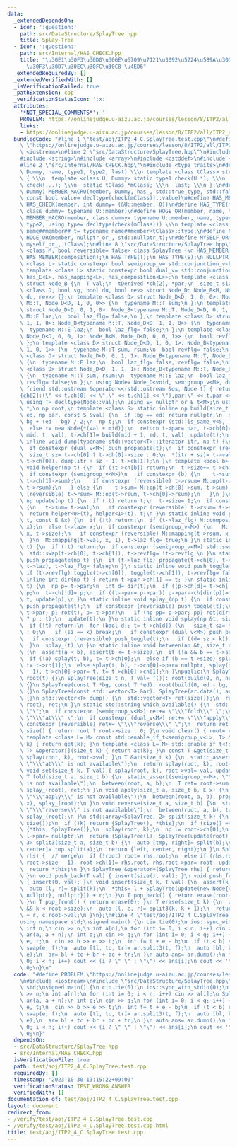 ```yaml
---
data:
  _extendedDependsOn:
  - icon: ':question:'
    path: src/DataStructure/SplayTree.hpp
    title: Splay-Tree
  - icon: ':question:'
    path: src/Internal/HAS_CHECK.hpp
    title: "\u30E1\u30F3\u30D0\u306E\u6709\u7121\u3092\u5224\u5B9A\u3059\u308B\u30C6\
      \u30F3\u30D7\u30EC\u30FC\u30C8 \u4ED6"
  _extendedRequiredBy: []
  _extendedVerifiedWith: []
  _isVerificationFailed: true
  _pathExtension: cpp
  _verificationStatusIcon: ':x:'
  attributes:
    '*NOT_SPECIAL_COMMENTS*': ''
    PROBLEM: https://onlinejudge.u-aizu.ac.jp/courses/lesson/8/ITP2/all/ITP2_4_C
    links:
    - https://onlinejudge.u-aizu.ac.jp/courses/lesson/8/ITP2/all/ITP2_4_C
  bundledCode: "#line 1 \"test/aoj/ITP2_4_C.SplayTree.test.cpp\"\n#define PROBLEM\
    \ \"https://onlinejudge.u-aizu.ac.jp/courses/lesson/8/ITP2/all/ITP2_4_C\"\n#include\
    \ <iostream>\n#line 2 \"src/DataStructure/SplayTree.hpp\"\n#include <vector>\n\
    #include <string>\n#include <array>\n#include <cstddef>\n#include <cassert>\n\
    #line 2 \"src/Internal/HAS_CHECK.hpp\"\n#include <type_traits>\n#define MEMBER_MACRO(member,\
    \ Dummy, name, type1, type2, last) \\\n template <class tClass> struct name##member\
    \ { \\\n  template <class U, Dummy> static type1 check(U *); \\\n  static type2\
    \ check(...); \\\n  static tClass *mClass; \\\n  last; \\\n };\n#define HAS_CHECK(member,\
    \ Dummy) MEMBER_MACRO(member, Dummy, has_, std::true_type, std::false_type, static\
    \ const bool value= decltype(check(mClass))::value)\n#define HAS_MEMBER(member)\
    \ HAS_CHECK(member, int dummy= (&U::member, 0))\n#define HAS_TYPE(member) HAS_CHECK(member,\
    \ class dummy= typename U::member)\n#define HOGE_OR(member, name, type2) \\\n\
    \ MEMBER_MACRO(member, class dummy= typename U::member, name, typename U::member,\
    \ type2, using type= decltype(check(mClass))) \\\n template <class tClass> using\
    \ name##member##_t= typename name##member<tClass>::type;\n#define NULLPTR_OR(member)\
    \ HOGE_OR(member, nullptr_or_, std::nullptr_t);\n#define MYSELF_OR(member) HOGE_OR(member,\
    \ myself_or_, tClass);\n#line 8 \"src/DataStructure/SplayTree.hpp\"\ntemplate\
    \ <class M, bool reversible= false> class SplayTree {\n HAS_MEMBER(op);\n HAS_MEMBER(mapping);\n\
    \ HAS_MEMBER(composition);\n HAS_TYPE(T);\n HAS_TYPE(E);\n NULLPTR_OR(E);\n template\
    \ <class L> static constexpr bool semigroup_v= std::conjunction_v<has_T<L>, has_op<L>>;\n\
    \ template <class L> static constexpr bool dual_v= std::conjunction_v<has_T<L>,\
    \ has_E<L>, has_mapping<L>, has_composition<L>>;\n template <class T, class tDerived>\
    \ struct Node_B {\n  T val;\n  tDerived *ch[2], *par;\n  size_t size;\n };\n template\
    \ <class D, bool sg, bool du, bool rev> struct Node_D: Node_B<M, Node_D<D, sg,\
    \ du, rev>> {};\n template <class D> struct Node_D<D, 1, 0, 0>: Node_B<typename\
    \ M::T, Node_D<D, 1, 0, 0>> {\n  typename M::T sum;\n };\n template <class D>\
    \ struct Node_D<D, 0, 1, 0>: Node_B<typename M::T, Node_D<D, 0, 1, 0>> {\n  typename\
    \ M::E laz;\n  bool laz_flg= false;\n };\n template <class D> struct Node_D<D,\
    \ 1, 1, 0>: Node_B<typename M::T, Node_D<D, 1, 1, 0>> {\n  typename M::T sum;\n\
    \  typename M::E laz;\n  bool laz_flg= false;\n };\n template <class D> struct\
    \ Node_D<D, 0, 0, 1>: Node_B<M, Node_D<D, 0, 0, 1>> {\n  bool revflg= false;\n\
    \ };\n template <class D> struct Node_D<D, 1, 0, 1>: Node_B<typename M::T, Node_D<D,\
    \ 1, 0, 1>> {\n  typename M::T sum, rsum;\n  bool revflg= false;\n };\n template\
    \ <class D> struct Node_D<D, 0, 1, 1>: Node_B<typename M::T, Node_D<D, 0, 1, 1>>\
    \ {\n  typename M::E laz;\n  bool laz_flg= false, revflg= false;\n };\n template\
    \ <class D> struct Node_D<D, 1, 1, 1>: Node_B<typename M::T, Node_D<D, 1, 1, 1>>\
    \ {\n  typename M::T sum, rsum;\n  typename M::E laz;\n  bool laz_flg= false,\
    \ revflg= false;\n };\n using Node= Node_D<void, semigroup_v<M>, dual_v<M>, reversible>;\n\
    \ friend std::ostream &operator<<(std::ostream &os, Node t) { return os << \"\
    {ch[2]:(\" << t.ch[0] << \",\" << t.ch[1] << \"),par:\" << t.par << \"}\"; }\n\
    \ using T= decltype(Node::val);\n using E= nullptr_or_E_t<M>;\n using np= Node\
    \ *;\n np root;\n template <class S> static inline np build(size_t bg, size_t\
    \ ed, np par, const S &val) {\n  if (bg == ed) return nullptr;\n  size_t mid=\
    \ bg + (ed - bg) / 2;\n  np t;\n  if constexpr (std::is_same_v<S, T>) t= new Node{val};\n\
    \  else t= new Node{*(val + mid)};\n  return t->par= par, t->ch[0]= build(bg,\
    \ mid, t, val), t->ch[1]= build(mid + 1, ed, t, val), update(t);\n }\n static\
    \ inline void dump(typename std::vector<T>::iterator itr, np t) {\n  if (!t) return;\n\
    \  if constexpr (dual_v<M>) push_propagate(t);\n  if constexpr (reversible) push_toggle(t);\n\
    \  size_t sz= t->ch[0] ? t->ch[0]->size : 0;\n  *(itr + sz)= t->val, dump(itr,\
    \ t->ch[0]), dump(itr + sz + 1, t->ch[1]);\n }\n template <bool b> static inline\
    \ void helper(np t) {\n  if (!t->ch[b]) return;\n  t->size+= t->ch[b]->size;\n\
    \  if constexpr (semigroup_v<M>)\n   if constexpr (b) {\n    t->sum= M::op(t->sum,\
    \ t->ch[1]->sum);\n    if constexpr (reversible) t->rsum= M::op(t->ch[1]->rsum,\
    \ t->rsum);\n   } else {\n    t->sum= M::op(t->ch[0]->sum, t->sum);\n    if constexpr\
    \ (reversible) t->rsum= M::op(t->rsum, t->ch[0]->rsum);\n   }\n }\n static inline\
    \ np update(np t) {\n  if (!t) return t;\n  t->size= 1;\n  if constexpr (semigroup_v<M>)\
    \ {\n   t->sum= t->val;\n   if constexpr (reversible) t->rsum= t->sum;\n  }\n\
    \  return helper<0>(t), helper<1>(t), t;\n }\n static inline void propagate(np\
    \ t, const E &x) {\n  if (!t) return;\n  if (t->laz_flg) M::composition(t->laz,\
    \ x);\n  else t->laz= x;\n  if constexpr (semigroup_v<M>) {\n   M::mapping(t->sum,\
    \ x, t->size);\n   if constexpr (reversible) M::mapping(t->rsum, x, t->size);\n\
    \  }\n  M::mapping(t->val, x, 1), t->laz_flg= true;\n }\n static inline void toggle(np\
    \ t) {\n  if (!t) return;\n  if constexpr (semigroup_v<M>) std::swap(t->sum, t->rsum);\n\
    \  std::swap(t->ch[0], t->ch[1]), t->revflg= !t->revflg;\n }\n static inline void\
    \ push_propagate(np t) {\n  if (t->laz_flg) propagate(t->ch[0], t->laz), propagate(t->ch[1],\
    \ t->laz), t->laz_flg= false;\n }\n static inline void push_toggle(np t) {\n \
    \ if (t->revflg) toggle(t->ch[0]), toggle(t->ch[1]), t->revflg= false;\n }\n static\
    \ inline int dir(np t) { return t->par->ch[1] == t; }\n static inline void rot(np\
    \ t) {\n  np p= t->par;\n  int d= dir(t);\n  if ((p->ch[d]= t->ch[!d])) p->ch[d]->par=\
    \ p;\n  t->ch[!d]= p;\n  if ((t->par= p->par)) p->par->ch[dir(p)]= t;\n  p->par=\
    \ t, update(p);\n }\n static inline void splay_(np t) {\n  if constexpr (dual_v<M>)\
    \ push_propagate(t);\n  if constexpr (reversible) push_toggle(t);\n  for (np p=\
    \ t->par; p; rot(t), p= t->par)\n   if (np pp= p->par; pp) rot(dir(t) == dir(p)\
    \ ? p : t);\n  update(t);\n }\n static inline void splay(np &t, size_t k) {\n\
    \  if (!t) return;\n  for (bool d;; t= t->ch[d]) {\n   size_t sz= t->ch[0] ? t->ch[0]->size\
    \ : 0;\n   if (sz == k) break;\n   if constexpr (dual_v<M>) push_propagate(t);\n\
    \   if constexpr (reversible) push_toggle(t);\n   if ((d= sz < k)) k-= sz + 1;\n\
    \  }\n  splay_(t);\n }\n static inline void between(np &t, size_t a, size_t b)\
    \ {\n  assert(a < b), assert(b <= t->size);\n  if (!a && b == t->size) return;\n\
    \  if (!a) splay(t, b), t= t->ch[0];\n  else if (b == t->size) splay(t, a - 1),\
    \ t= t->ch[1];\n  else splay(t, b), t->ch[0]->par= nullptr, splay(t->ch[0], a\
    \ - 1), t->ch[0]->par= t, t= t->ch[0]->ch[1];\n }\npublic:\n SplayTree(np t= nullptr):\
    \ root(t) {}\n SplayTree(size_t n, T val= T()): root(build(0, n, nullptr, val))\
    \ {}\n SplayTree(const T *bg, const T *ed): root(build(0, ed - bg, nullptr, bg))\
    \ {}\n SplayTree(const std::vector<T> &ar): SplayTree(ar.data(), ar.data() + ar.size())\
    \ {}\n std::vector<T> dump() {\n  std::vector<T> ret(size());\n  return dump(ret.begin(),\
    \ root), ret;\n }\n static std::string which_available() {\n  std::string ret=\
    \ \"\";\n  if constexpr (semigroup_v<M>) ret+= \"\\\"fold\\\" \";\n  else ret+=\
    \ \"\\\"at\\\" \";\n  if constexpr (dual_v<M>) ret+= \"\\\"apply\\\" \";\n  if\
    \ constexpr (reversible) ret+= \"\\\"reverse\\\" \";\n  return ret;\n }\n size_t\
    \ size() { return root ? root->size : 0; }\n void clear() { root= nullptr; }\n\
    \ template <class L= M> const std::enable_if_t<semigroup_v<L>, T> &operator[](size_t\
    \ k) { return get(k); }\n template <class L= M> std::enable_if_t<!semigroup_v<L>,\
    \ T> &operator[](size_t k) { return at(k); }\n const T &get(size_t k) { return\
    \ splay(root, k), root->val; }\n T &at(size_t k) {\n  static_assert(!semigroup_v<M>,\
    \ \"\\\"at\\\" is not available\");\n  return splay(root, k), root->val;\n }\n\
    \ void set(size_t k, T val) { splay(root, k), root->val= val, update(root); }\n\
    \ T fold(size_t a, size_t b) {\n  static_assert(semigroup_v<M>, \"\\\"fold\\\"\
    \ is not available\");\n  between(root, a, b);\n  T ret= root->sum;\n  return\
    \ splay_(root), ret;\n }\n void apply(size_t a, size_t b, E x) {\n  static_assert(dual_v<M>,\
    \ \"\\\"apply\\\" is not available\");\n  between(root, a, b), propagate(root,\
    \ x), splay_(root);\n }\n void reverse(size_t a, size_t b) {\n  static_assert(reversible,\
    \ \"\\\"reverse\\\" is not available\");\n  between(root, a, b), toggle(root),\
    \ splay_(root);\n }\n std::array<SplayTree, 2> split(size_t k) {\n  assert(k <=\
    \ size());\n  if (!k) return {SplayTree(), *this};\n  if (size() == k) return\
    \ {*this, SplayTree()};\n  splay(root, k);\n  np l= root->ch[0];\n  root->ch[0]=\
    \ l->par= nullptr;\n  return {SplayTree(l), SplayTree(update(root))};\n }\n std::array<SplayTree,\
    \ 3> split3(size_t a, size_t b) {\n  auto [tmp, right]= split(b);\n  auto [left,\
    \ center]= tmp.split(a);\n  return {left, center, right};\n }\n SplayTree &operator+=(SplayTree\
    \ rhs) {  // merge\n  if (!root) root= rhs.root;\n  else if (rhs.root) splay(root,\
    \ root->size - 1), root->ch[1]= rhs.root, rhs.root->par= root, update(root);\n\
    \  return *this;\n }\n SplayTree &operator+(SplayTree rhs) { return *this+= rhs;\
    \ }\n void push_back(T val) { insert(size(), val); }\n void push_front(T val)\
    \ { insert(0, val); }\n void insert(size_t k, T val) {\n  assert(k <= size());\n\
    \  auto [l, r]= split(k);\n  *this= l + SplayTree(update(new Node{val, {nullptr,\
    \ nullptr}, nullptr})) + r;\n }\n T pop_back() { return erase(root->size - 1);\
    \ }\n T pop_front() { return erase(0); }\n T erase(size_t k) {\n  assert(root\
    \ && k < root->size);\n  auto [l, c, r]= split3(k, k + 1);\n  return *this= l\
    \ + r, c.root->val;\n }\n};\n#line 4 \"test/aoj/ITP2_4_C.SplayTree.test.cpp\"\n\
    using namespace std;\nsigned main() {\n cin.tie(0);\n ios::sync_with_stdio(0);\n\
    \ int n;\n cin >> n;\n int a[n];\n for (int i= 0; i < n; i++) cin >> a[i];\n SplayTree<int>\
    \ ar(a, a + n);\n int q;\n cin >> q;\n for (int i= 0; i < q; i++) {\n  int b,\
    \ e, t;\n  cin >> b >> e >> t;\n  int f= t + e - b;\n  if (t < b) swap(b, t),\
    \ swap(e, f);\n  auto [tl, tc, tr]= ar.split3(t, f);\n  auto [bl, bc, br]= tl.split3(b,\
    \ e);\n  ar= bl + tc + br + bc + tr;\n }\n auto ans= ar.dump();\n for (int i=\
    \ 0; i < n; i++) cout << (i ? \" \" : \"\") << ans[i];\n cout << '\\n';\n return\
    \ 0;\n}\n"
  code: "#define PROBLEM \"https://onlinejudge.u-aizu.ac.jp/courses/lesson/8/ITP2/all/ITP2_4_C\"\
    \n#include <iostream>\n#include \"src/DataStructure/SplayTree.hpp\"\nusing namespace\
    \ std;\nsigned main() {\n cin.tie(0);\n ios::sync_with_stdio(0);\n int n;\n cin\
    \ >> n;\n int a[n];\n for (int i= 0; i < n; i++) cin >> a[i];\n SplayTree<int>\
    \ ar(a, a + n);\n int q;\n cin >> q;\n for (int i= 0; i < q; i++) {\n  int b,\
    \ e, t;\n  cin >> b >> e >> t;\n  int f= t + e - b;\n  if (t < b) swap(b, t),\
    \ swap(e, f);\n  auto [tl, tc, tr]= ar.split3(t, f);\n  auto [bl, bc, br]= tl.split3(b,\
    \ e);\n  ar= bl + tc + br + bc + tr;\n }\n auto ans= ar.dump();\n for (int i=\
    \ 0; i < n; i++) cout << (i ? \" \" : \"\") << ans[i];\n cout << '\\n';\n return\
    \ 0;\n}"
  dependsOn:
  - src/DataStructure/SplayTree.hpp
  - src/Internal/HAS_CHECK.hpp
  isVerificationFile: true
  path: test/aoj/ITP2_4_C.SplayTree.test.cpp
  requiredBy: []
  timestamp: '2023-10-30 13:15:22+09:00'
  verificationStatus: TEST_WRONG_ANSWER
  verifiedWith: []
documentation_of: test/aoj/ITP2_4_C.SplayTree.test.cpp
layout: document
redirect_from:
- /verify/test/aoj/ITP2_4_C.SplayTree.test.cpp
- /verify/test/aoj/ITP2_4_C.SplayTree.test.cpp.html
title: test/aoj/ITP2_4_C.SplayTree.test.cpp
---
```

